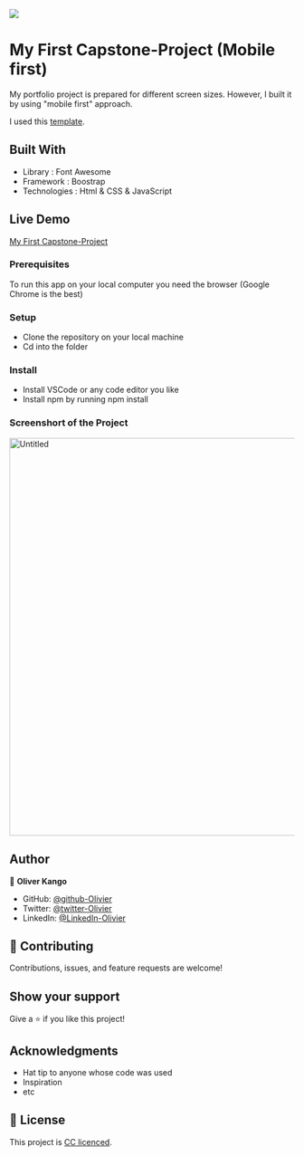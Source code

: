 ![](https://img.shields.io/badge/Microverse-blueviolet)

# My First Capstone-Project (Mobile first)

My portfolio project is prepared for different screen sizes. However, I built it by using "mobile first" approach. 

I used this [template](https://www.behance.net/gallery/29845175/CC-Global-Summit-2015).


## Built With

- Library : Font Awesome
- Framework : Boostrap
- Technologies : Html & CSS & JavaScript


## Live Demo

[My First Capstone-Project](https://olivier-kango.github.io/My-first-capstone-project/)


### Prerequisites

To run this app on your local computer you need the browser (Google Chrome is the best)

### Setup

- Clone the repository on your local machine
- Cd into the folder

### Install

- Install VSCode or any code editor you like
- Install npm by running npm install

### Screenshort of the Project


<img width="703" alt="Untitled" src="https://user-images.githubusercontent.com/108806646/191148093-a42f1d6f-03ab-4a58-9f5c-516813f37d9e.png">


## Author

👤 **Oliver Kango**

- GitHub: [@github-Olivier](https://github.com/Olivier-Kango)
- Twitter: [@twitter-Olivier](https://twitter.com/olivierkango1)
- LinkedIn: [@LinkedIn-Olivier](https://www.linkedin.com/in/olivier-kango-b990601b8/)

## 🤝 Contributing

Contributions, issues, and feature requests are welcome!


## Show your support

Give a ⭐️ if you like this project!

## Acknowledgments

- Hat tip to anyone whose code was used
- Inspiration
- etc

## 📝 License

This project is [CC licenced](https://creativecommons.org/licenses/by-nc/4.0/deed.fr).